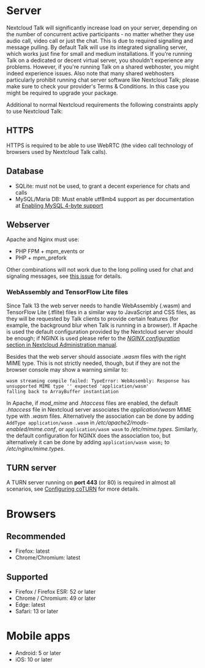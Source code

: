 # Server

Nextcloud Talk will significantly increase load on your server, depending on the number of concurrent active participants - no matter whether they use audio call, video call or just the chat. This is due to required signalling and message pulling. By default Talk will use its integrated signalling server, which works just fine for small and medium installations. If you're running Talk on a dedicated or decent virtual server, you shouldn't experience any problems. However, if you're running Talk on a shared webhoster, you might indeed experience issues. Also note that many shared webhosters particularly prohibit running chat server software like Nextcloud Talk; please make sure to check your provider's Terms & Conditions. In this case you might be required to upgrade your package.

Additional to normal Nextcloud requirements the following constraints apply to use Nextcloud Talk:

## HTTPS
 
HTTPS is required to be able to use WebRTC (the video call technology of browsers used by Nextcloud Talk calls).

## Database

* SQLite: must not be used, to grant a decent experience for chats and calls
* MySQL/Maria DB: Must enable utf8mb4 support as per documentation at [Enabling MySQL 4-byte support](https://docs.nextcloud.com/server/latest/admin_manual/configuration_database/mysql_4byte_support.html)

## Webserver

Apache and Nginx must use:

* PHP FPM + mpm_events or
* PHP + mpm_prefork

Other combinations will not work due to the long polling used for chat and signaling messages, see [this issue](https://github.com/nextcloud/spreed/issues/2211#issuecomment-610198026) for details.

### WebAssembly and TensorFlow Lite files

Since Talk 13 the web server needs to handle WebAssembly (.wasm) and TensorFlow Lite (.tflite) files in a similar way to JavaScript and CSS files, as they will be requested by Talk clients to provide certain features (for example, the background blur when Talk is running in a browser). If Apache is used the default configuration provided by the Nextcloud server should be enough; if NGINX is used please refer to the [_NGINX configuration_ section in Nextcloud Administration manual](https://docs.nextcloud.com/server/stable/admin_manual/installation/nginx.html).

Besides that the web server should associate _.wasm_ files with the right MIME type. This is not strictly needed, though, but if they are not the browser console may show a warning similar to:
```
wasm streaming compile failed: TypeError: WebAssembly: Response has unsupported MIME type '' expected 'application/wasm'
falling back to ArrayBuffer instantiation
```

In Apache, if _mod_mime_ and _.htaccess_ files are enabled, the default _.htaccess_ file in Nextcloud server associates the _application/wasm_ MIME type with _.wasm_ files. Alternatively the association can be done by adding `AddType application/wasm .wasm` in _/etc/apache2/mods-enabled/mime.conf_, or `application/wasm wasm` to _/etc/mime.types_. Similarly, the default configuration for NGINX does the association too, but alternatively it can be done by adding `application/wasm wasm;` to _/etc/nginx/mime.types_.

## TURN server

A TURN server running on **port 443** (or 80) is required in almost all scenarios, see  [Configuring coTURN](TURN.md) for more details.

# Browsers

## Recommended

* Firefox: latest
* Chrome/Chromium: latest

## Supported

* Firefox / Firefox ESR: 52 or later
* Chrome / Chromium: 49 or later
* Edge: latest
* Safari: 13 or later

# Mobile apps

* Android: 5 or later
* iOS: 10 or later
